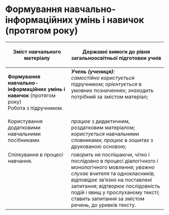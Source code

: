 # Формування навчально-інформаційних умінь і навичок (протягом року) 
<table>
<thead>
  <tr>
    <th width="40%" align="center"><p>Зміст навчального матеріалу</p></td>
    <th width="60%" align="center"><p>Державні вимоги до рівня загальноосвітньої підготовки учнів</p></td>
  </tr>
</thead>
<tbody>
  <tr>
    <td width="40%" style="vertical-align:top !important;">
    <p><b>Формування навчально-інформаційних умінь і навичок</b> (протягом року)<br>
Робота з підручником.</td>
    <td width="60%" style="vertical-align:top !important;">
<i><b>Учень (учениця):</b></i><br>
<i>самостійно користується</i> підручником; <i>орієнтується</i> в умовних позначеннях; <i>знаходить</i> потрібний за змістом матеріал; </td>
  </tr>
  <tr>
    <td width="40%" style="vertical-align:top !important;">
Користування додатковими навчальними посібниками.</td>
    <td width="60%" style="vertical-align:top !important;">
<i>працює</i> з дидактичним, роздатковим матеріалом; <i>користується</i> навчальними словниками; <i>працює</i> в зошитах з друкованою основою;</td>
  </tr>
  <tr>
    <td width="40%" style="vertical-align:top !important;">
Спілкування в процесі навчання.</td>
    <td width="60%" style="vertical-align:top !important;">
<i>говорить</i> не поспішаючи, чітко і послідовно в процесі діалогічного і монологічного мовлення; <i>уважно слухає</i> вчителя та однокласників; <i>відповідає</i> зв’язно на поставлені запитання; <i>відтворює</i> послідовність подій і явищ у прослуханому тексті; ставить запитання за змістом речень, до уривків тексту.</td>
  </tr>
</tbody>
</table>